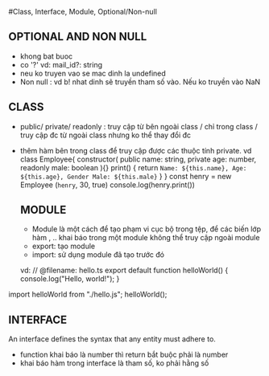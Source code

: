 #Class, Interface, Module, Optional/Non-null

## OPTIONAL AND NON NULL
- khong bat buoc
- co '?'   vd: mail_id?: string
- neu ko truyen vao se mac dinh la undefined
- Non null : vd b!  nhat dinh sẽ truyền tham số vào. Nếu ko truyền vào NaN

## CLASS 
- public/ private/ readonly : truy cập từ bên ngoài class / chỉ trong class / truy cập đc từ ngoài class nhưng ko thể thay đổi đc
- thêm hàm bên trong class để truy cập được các thuộc tính private. 
  vd class Employee{
    constructor(
        public name: string,
        private age: number,
        readonly male: boolean
        ){}
    print() {
        return `Name: ${this.name}, Age: ${this.age}, Gender Male: ${this.male}`
    }
  }
  const henry = new Employee (`henry`, 30, true)
  console.log(henry.print())

  ## MODULE
  - Module là một cách để tạo phạm vi cục bộ trong tệp, để các biến lớp hàm , .. khai báo trong một module không thể truy cập ngoài module
  - export: tạo module
  - import: sử dụng module đã tạo trước đó

  vd: // @filename: hello.ts
export default function helloWorld() {
  console.log("Hello, world!");
}

import helloWorld from "./hello.js";
helloWorld();

  ## INTERFACE
  An interface defines the syntax that any entity must adhere to.
  - function khai báo là number thì return bắt buộc phải là number
  - khai báo hàm trong interface là tham số, ko phải hằng số
